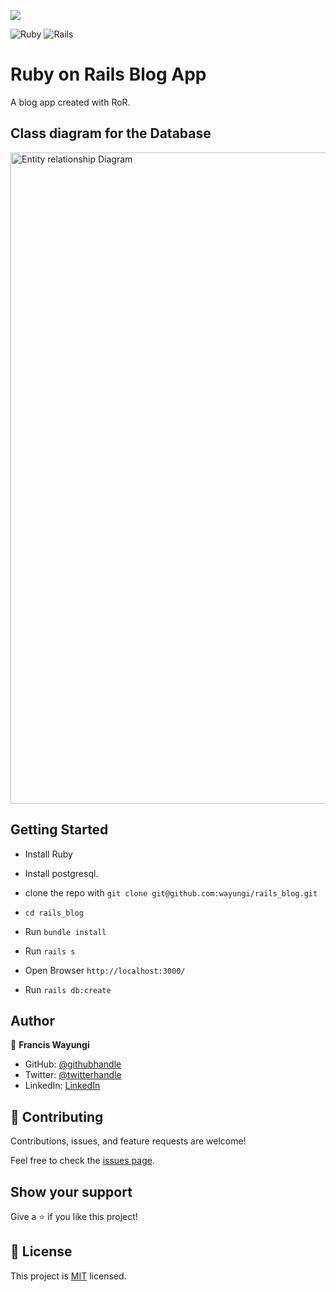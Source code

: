 ![](https://img.shields.io/badge/Microverse-blueviolet)

![Ruby](https://img.shields.io/badge/ruby-%23CC342D.svg?style=for-the-badge&logo=ruby&logoColor=white) ![Rails](https://img.shields.io/badge/rails-%23CC0000.svg?style=for-the-badge&logo=ruby-on-rails&logoColor=white)
# Ruby on Rails Blog App
A blog app created with RoR.

## Class diagram for the Database
<img width="1042" alt="Entity relationship Diagram" src="https://user-images.githubusercontent.com/48546992/196545579-b77b7d31-f8e2-421d-9db4-9d705bec701b.png">



## Getting Started
- Install  Ruby
- Install postgresql.
- clone the repo with  `git clone git@github.com:wayungi/rails_blog.git`

- `cd rails_blog`
- Run `bundle install`
- Run `rails s`
- Open Browser `http://localhost:3000/`

- Run `rails db:create`

## Author

👤 **Francis Wayungi**

- GitHub: [@githubhandle](https://github.com/wayungi)
- Twitter: [@twitterhandle](https://twitter.com/FrancisWayungi)
- LinkedIn: [LinkedIn](www.linkedin.com/in/francis-wayungi)


## 🤝 Contributing

Contributions, issues, and feature requests are welcome!

Feel free to check the [issues page](https://github.com/Nyame-Wolf/the-blog/issues).

## Show your support

Give a ⭐️ if you like this project!

## 📝 License

This project is [MIT](./MIT.md) licensed.

